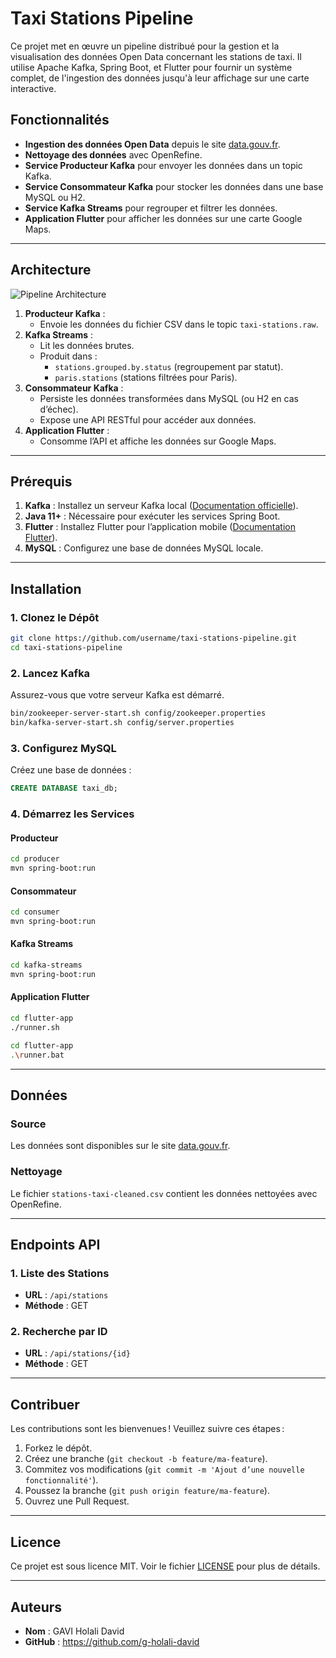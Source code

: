# Taxi Stations Pipeline

Ce projet met en œuvre un pipeline distribué pour la gestion et la visualisation des données Open Data concernant les stations de taxi. Il utilise Apache Kafka, Spring Boot, et Flutter pour fournir un système complet, de l'ingestion des données jusqu'à leur affichage sur une carte interactive.

## **Fonctionnalités**
- **Ingestion des données Open Data** depuis le site [data.gouv.fr](https://www.data.gouv.fr).
- **Nettoyage des données** avec OpenRefine.
- **Service Producteur Kafka** pour envoyer les données dans un topic Kafka.
- **Service Consommateur Kafka** pour stocker les données dans une base MySQL ou H2.
- **Service Kafka Streams** pour regrouper et filtrer les données.
- **Application Flutter** pour afficher les données sur une carte Google Maps.

---

## **Architecture**
![Pipeline Architecture](https://via.placeholder.com/800x400?text=Pipeline+Architecture)

1. **Producteur Kafka** :
   - Envoie les données du fichier CSV dans le topic `taxi-stations.raw`.
2. **Kafka Streams** :
   - Lit les données brutes.
   - Produit dans :
     - `stations.grouped.by.status` (regroupement par statut).
     - `paris.stations` (stations filtrées pour Paris).
3. **Consommateur Kafka** :
   - Persiste les données transformées dans MySQL (ou H2 en cas d’échec).
   - Expose une API RESTful pour accéder aux données.
4. **Application Flutter** :
   - Consomme l’API et affiche les données sur Google Maps.

---

## **Prérequis**
1. **Kafka** : Installez un serveur Kafka local ([Documentation officielle](https://kafka.apache.org/documentation/)).
2. **Java 11+** : Nécessaire pour exécuter les services Spring Boot.
3. **Flutter** : Installez Flutter pour l’application mobile ([Documentation Flutter](https://flutter.dev/docs/get-started)).
4. **MySQL** : Configurez une base de données MySQL locale.

---

## **Installation**
### **1. Clonez le Dépôt**
```bash
git clone https://github.com/username/taxi-stations-pipeline.git
cd taxi-stations-pipeline
```

### **2. Lancez Kafka**
Assurez-vous que votre serveur Kafka est démarré.
```bash
bin/zookeeper-server-start.sh config/zookeeper.properties
bin/kafka-server-start.sh config/server.properties
```

### **3. Configurez MySQL**
Créez une base de données :
```sql
CREATE DATABASE taxi_db;
```

### **4. Démarrez les Services**
#### Producteur
```bash
cd producer
mvn spring-boot:run
```

#### Consommateur
```bash
cd consumer
mvn spring-boot:run
```

#### Kafka Streams
```bash
cd kafka-streams
mvn spring-boot:run
```

#### Application Flutter

```bash Linux
cd flutter-app
./runner.sh 
```

```bash indows
cd flutter-app
.\runner.bat
```

---

## **Données**
### **Source**
Les données sont disponibles sur le site [data.gouv.fr](https://www.data.gouv.fr).

### **Nettoyage**
Le fichier `stations-taxi-cleaned.csv` contient les données nettoyées avec OpenRefine.

---

## **Endpoints API**
### **1. Liste des Stations**
- **URL** : `/api/stations`
- **Méthode** : GET

### **2. Recherche par ID**
- **URL** : `/api/stations/{id}`
- **Méthode** : GET

---

## **Contribuer**
Les contributions sont les bienvenues ! Veuillez suivre ces étapes :
1. Forkez le dépôt.
2. Créez une branche (`git checkout -b feature/ma-feature`).
3. Commitez vos modifications (`git commit -m 'Ajout d’une nouvelle fonctionnalité'`).
4. Poussez la branche (`git push origin feature/ma-feature`).
5. Ouvrez une Pull Request.

---

## **Licence**
Ce projet est sous licence MIT. Voir le fichier [LICENSE](LICENSE) pour plus de détails.

---

## **Auteurs**
- **Nom** : GAVI Holali David
- **GitHub** : https://github.com/g-holali-david
